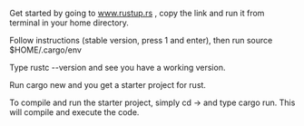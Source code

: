 Get started by going to www.rustup.rs , copy the link and run it from terminal in your home directory.

Follow instructions (stable version, press 1 and enter), then run source $HOME/.cargo/env

Type rustc --version and see you have a working version.

Run cargo new <name of your project> and you get a starter project for rust.

To compile and run the starter project, simply cd -> <name of your project> and type cargo run. This will compile and execute the code.
